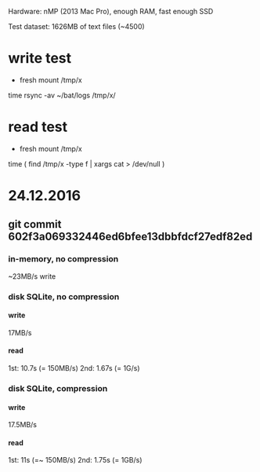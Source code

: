Hardware: nMP (2013 Mac Pro), enough RAM, fast enough SSD

Test dataset: 1626MB of text files (~4500)


# write test

- fresh mount /tmp/x

time rsync -av ~/bat/logs /tmp/x/

# read test

- fresh mount /tmp/x

time ( find /tmp/x -type f | xargs cat > /dev/null )

# 24.12.2016

## git commit 602f3a069332446ed6bfee13dbbfdcf27edf82ed

### in-memory, no compression

~23MB/s write

### disk SQLite, no compression

#### write

17MB/s

#### read

1st: 10.7s (= 150MB/s)
2nd: 1.67s (= 1G/s)


### disk SQLite, compression

#### write

17.5MB/s

#### read

1st: 11s (=~ 150MB/s)
2nd: 1.75s (= 1GB/s)


